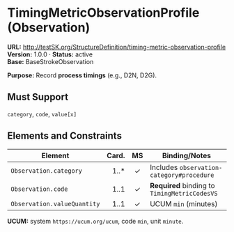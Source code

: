 
# TimingMetricObservationProfile (Observation)

**URL:** http://testSK.org/StructureDefinition/timing-metric-observation-profile  
**Version:** 1.0.0 · **Status:** active  
**Base:** BaseStrokeObservation

**Purpose:** Record **process timings** (e.g., D2N, D2G).

## Must Support
`category`, `code`, `value[x]`

## Elements and Constraints

| Element | Card. | MS | Binding/Notes |
|---|---:|:---:|---|
| `Observation.category` | 1..* | ✓ | Includes `observation-category#procedure` |
| `Observation.code` | 1..1 | ✓ | **Required** binding to `TimingMetricCodesVS` |
| `Observation.valueQuantity` | 1..1 | ✓ | UCUM `min` (minutes) |

**UCUM:** system `https://ucum.org/ucum`, code `min`, unit `minute`.
